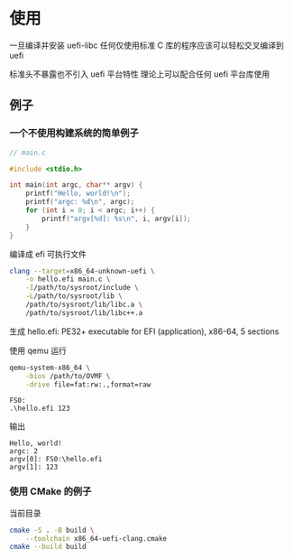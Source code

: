 # 使用

一旦编译并安装 uefi-libc 任何仅使用标准 C 库的程序应该可以轻松交叉编译到 uefi

标准头不暴露也不引入 uefi 平台特性 理论上可以配合任何 uefi 平台库使用

## 例子

### 一个不使用构建系统的简单例子

```c
// main.c

#include <stdio.h>

int main(int argc, char** argv) {
    printf("Hello, world!\n");
    printf("argc: %d\n", argc);
    for (int i = 0; i < argc; i++) {
        printf("argv[%d]: %s\n", i, argv[i]);
    }
}
```

编译成 efi 可执行文件

```bash
clang --target=x86_64-unknown-uefi \
    -o hello.efi main.c \
    -I/path/to/sysroot/include \
    -L/path/to/sysroot/lib \
    /path/to/sysroot/lib/libc.a \
    /path/to/sysroot/lib/libc++.a
```

生成 hello.efi: PE32+ executable for EFI (application), x86-64, 5 sections

使用 qemu 运行

```bash
qemu-system-x86_64 \
    -bios /path/to/OVMF \
    -drive file=fat:rw:.,format=raw
```

```nsh
FS0:
.\hello.efi 123
```

输出

```text
Hello, world!
argc: 2
argv[0]: FS0:\hello.efi
argv[1]: 123
```
### 使用 CMake 的例子

当前目录

```bash
cmake -S . -B build \
    --toolchain x86_64-uefi-clang.cmake
cmake --build build
```
